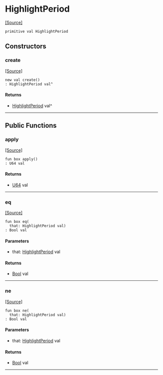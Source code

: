 # HighlightPeriod
<span class="source-link">[[Source]](src/mqtt-terminal/terminal.md#L-0-9)</span>
```pony
primitive val HighlightPeriod
```

## Constructors

### create
<span class="source-link">[[Source]](src/mqtt-terminal/terminal.md#L-0-9)</span>


```pony
new val create()
: HighlightPeriod val^
```

#### Returns

* [HighlightPeriod](mqtt-terminal-HighlightPeriod.md) val^

---

## Public Functions

### apply
<span class="source-link">[[Source]](src/mqtt-terminal/terminal.md#L-0-9)</span>


```pony
fun box apply()
: U64 val
```

#### Returns

* [U64](builtin-U64.md) val

---

### eq
<span class="source-link">[[Source]](src/mqtt-terminal/terminal.md#L-0-9)</span>


```pony
fun box eq(
  that: HighlightPeriod val)
: Bool val
```
#### Parameters

*   that: [HighlightPeriod](mqtt-terminal-HighlightPeriod.md) val

#### Returns

* [Bool](builtin-Bool.md) val

---

### ne
<span class="source-link">[[Source]](src/mqtt-terminal/terminal.md#L-0-9)</span>


```pony
fun box ne(
  that: HighlightPeriod val)
: Bool val
```
#### Parameters

*   that: [HighlightPeriod](mqtt-terminal-HighlightPeriod.md) val

#### Returns

* [Bool](builtin-Bool.md) val

---

